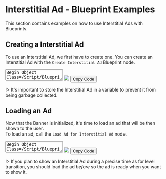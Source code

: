 # Interstitial Ad - Blueprint Examples
This section contains examples on how to use Interstitial Ads with Blueprints.
## Creating a Interstitial Ad
To use an Interstitial Ad, we first have to create one. You can create an Interstitial Ad with the `Create Interstitial Ad` Blueprint node.
<div class="bpcode">
<textarea readonly>
Begin Object Class=/Script/BlueprintGraph.K2Node_CallFunction Name="K2Node_CallFunction_5"
   bIsPureFunc=True
   FunctionReference=(MemberParent=Class'"/Script/AdsPro.AdMobBlueprintLibrary"',MemberName="CreateAdMobInterstitialAd")
   NodePosX=-1408
   NodePosY=-2736
   NodeGuid=4E6ED29040D43656554EA088687F7BAE
   CustomProperties Pin (PinId=27589A7E4E405ECBCEB3E4BE7711D9CC,PinName="self",PinFriendlyName=NSLOCTEXT("K2Node", "Target", "Target"),PinToolTip="Target\nAd Mob Blueprint Library Object Reference",PinType.PinCategory="object",PinType.PinSubCategory="",PinType.PinSubCategoryObject=Class'"/Script/AdsPro.AdMobBlueprintLibrary"',PinType.PinSubCategoryMemberReference=(),PinType.PinValueType=(),PinType.ContainerType=None,PinType.bIsReference=False,PinType.bIsConst=False,PinType.bIsWeakPointer=False,PinType.bIsUObjectWrapper=False,DefaultObject="/Script/AdsPro.Default__AdMobBlueprintLibrary",PersistentGuid=00000000000000000000000000000000,bHidden=True,bNotConnectable=False,bDefaultValueIsReadOnly=False,bDefaultValueIsIgnored=False,bAdvancedView=False,bOrphanedPin=False,)
   CustomProperties Pin (PinId=0319E0F74B8744243DFB04B36EEEC644,PinName="ReturnValue",PinFriendlyName=NSLOCTEXT("", "4174491D46056FF7BE35D0B5A4A1812D", "Interstitial Ad"),PinToolTip="Interstitial Ad\nAd Mob Interstitial Ad Object Reference\n\nA new AdMob Interstitial Ad",Direction="EGPD_Output",PinType.PinCategory="object",PinType.PinSubCategory="",PinType.PinSubCategoryObject=Class'"/Script/AdsPro.AdMobInterstitialAd"',PinType.PinSubCategoryMemberReference=(),PinType.PinValueType=(),PinType.ContainerType=None,PinType.bIsReference=False,PinType.bIsConst=False,PinType.bIsWeakPointer=False,PinType.bIsUObjectWrapper=False,LinkedTo=(K2Node_VariableSet_0 BF81338A4C1285CE83739DBBE88D36F9,),PersistentGuid=00000000000000000000000000000000,bHidden=False,bNotConnectable=False,bDefaultValueIsReadOnly=False,bDefaultValueIsIgnored=False,bAdvancedView=False,bOrphanedPin=False,)
End Object
Begin Object Class=/Script/BlueprintGraph.K2Node_VariableSet Name="K2Node_VariableSet_0"
   VariableReference=(MemberName="MyInterstitialAd",MemberGuid=236A76F94684741128F730BCB690B5D6,bSelfContext=True)
   NodePosX=-1168
   NodePosY=-2800
   NodeGuid=1F2821674E7F2AF911FED4A0345789EE
   CustomProperties Pin (PinId=A8B39A504D8E1BE2DAACE5A814D70466,PinName="execute",PinType.PinCategory="exec",PinType.PinSubCategory="",PinType.PinSubCategoryObject=None,PinType.PinSubCategoryMemberReference=(),PinType.PinValueType=(),PinType.ContainerType=None,PinType.bIsReference=False,PinType.bIsConst=False,PinType.bIsWeakPointer=False,PinType.bIsUObjectWrapper=True,LinkedTo=(K2Node_Event_0 118586BB4EA9470F8087FD820D560415,),PersistentGuid=00000000000000000000000000000000,bHidden=False,bNotConnectable=False,bDefaultValueIsReadOnly=False,bDefaultValueIsIgnored=False,bAdvancedView=False,bOrphanedPin=False,)
   CustomProperties Pin (PinId=C711CC28422D8676A8737C8FE5ECC6DC,PinName="then",Direction="EGPD_Output",PinType.PinCategory="exec",PinType.PinSubCategory="",PinType.PinSubCategoryObject=None,PinType.PinSubCategoryMemberReference=(),PinType.PinValueType=(),PinType.ContainerType=None,PinType.bIsReference=False,PinType.bIsConst=False,PinType.bIsWeakPointer=False,PinType.bIsUObjectWrapper=True,PersistentGuid=00000000000000000000000000000000,bHidden=False,bNotConnectable=False,bDefaultValueIsReadOnly=False,bDefaultValueIsIgnored=False,bAdvancedView=False,bOrphanedPin=False,)
   CustomProperties Pin (PinId=BF81338A4C1285CE83739DBBE88D36F9,PinName="MyInterstitialAd",PinType.PinCategory="object",PinType.PinSubCategory="",PinType.PinSubCategoryObject=Class'"/Script/AdsPro.AdMobInterstitialAd"',PinType.PinSubCategoryMemberReference=(),PinType.PinValueType=(),PinType.ContainerType=None,PinType.bIsReference=False,PinType.bIsConst=False,PinType.bIsWeakPointer=False,PinType.bIsUObjectWrapper=False,LinkedTo=(K2Node_CallFunction_5 0319E0F74B8744243DFB04B36EEEC644,),PersistentGuid=00000000000000000000000000000000,bHidden=False,bNotConnectable=False,bDefaultValueIsReadOnly=False,bDefaultValueIsIgnored=False,bAdvancedView=False,bOrphanedPin=False,)
   CustomProperties Pin (PinId=9F23BE054561E783CDFFA5B282B87E4A,PinName="self",PinFriendlyName=NSLOCTEXT("K2Node", "Target", "Target"),PinType.PinCategory="object",PinType.PinSubCategory="",PinType.PinSubCategoryObject=BlueprintGeneratedClass'"/Game/DemoActor.DemoActor_C"',PinType.PinSubCategoryMemberReference=(),PinType.PinValueType=(),PinType.ContainerType=None,PinType.bIsReference=False,PinType.bIsConst=False,PinType.bIsWeakPointer=False,PinType.bIsUObjectWrapper=False,PersistentGuid=00000000000000000000000000000000,bHidden=True,bNotConnectable=False,bDefaultValueIsReadOnly=False,bDefaultValueIsIgnored=False,bAdvancedView=False,bOrphanedPin=False,)
   CustomProperties Pin (PinId=B10CCF1C494C044F2707A39D5E5B3C90,PinName="Output_Get",PinToolTip="Retrieves the value of the variable, can use instead of a separate Get node",Direction="EGPD_Output",PinType.PinCategory="object",PinType.PinSubCategory="",PinType.PinSubCategoryObject=Class'"/Script/AdsPro.AdMobInterstitialAd"',PinType.PinSubCategoryMemberReference=(),PinType.PinValueType=(),PinType.ContainerType=None,PinType.bIsReference=False,PinType.bIsConst=False,PinType.bIsWeakPointer=False,PinType.bIsUObjectWrapper=False,PersistentGuid=00000000000000000000000000000000,bHidden=False,bNotConnectable=False,bDefaultValueIsReadOnly=False,bDefaultValueIsIgnored=False,bAdvancedView=False,bOrphanedPin=False,)
End Object
Begin Object Class=/Script/BlueprintGraph.K2Node_Event Name="K2Node_Event_0"
   EventReference=(MemberParent=Class'"/Script/Engine.Actor"',MemberName="ReceiveBeginPlay")
   bOverrideFunction=True
   NodePosX=-1408
   NodePosY=-2816
   NodeGuid=C6D553414CAF879F5B6BAC8D1434AC60
   CustomProperties Pin (PinId=6148E00247D433F976646085B91B91C2,PinName="OutputDelegate",Direction="EGPD_Output",PinType.PinCategory="delegate",PinType.PinSubCategory="",PinType.PinSubCategoryObject=None,PinType.PinSubCategoryMemberReference=(MemberParent=Class'"/Script/Engine.Actor"',MemberName="ReceiveBeginPlay"),PinType.PinValueType=(),PinType.ContainerType=None,PinType.bIsReference=False,PinType.bIsConst=False,PinType.bIsWeakPointer=False,PinType.bIsUObjectWrapper=False,PersistentGuid=00000000000000000000000000000000,bHidden=False,bNotConnectable=False,bDefaultValueIsReadOnly=False,bDefaultValueIsIgnored=False,bAdvancedView=False,bOrphanedPin=False,)
   CustomProperties Pin (PinId=118586BB4EA9470F8087FD820D560415,PinName="then",Direction="EGPD_Output",PinType.PinCategory="exec",PinType.PinSubCategory="",PinType.PinSubCategoryObject=None,PinType.PinSubCategoryMemberReference=(),PinType.PinValueType=(),PinType.ContainerType=None,PinType.bIsReference=False,PinType.bIsConst=False,PinType.bIsWeakPointer=False,PinType.bIsUObjectWrapper=False,LinkedTo=(K2Node_VariableSet_0 A8B39A504D8E1BE2DAACE5A814D70466,),PersistentGuid=00000000000000000000000000000000,bHidden=False,bNotConnectable=False,bDefaultValueIsReadOnly=False,bDefaultValueIsIgnored=False,bAdvancedView=False,bOrphanedPin=False,)
End Object
</textarea>
<img src="https://github.com/Pandoa/AdsPro/blob/main/_images/CreateInterstitialAd.png?raw=true"/>
<button onclick="copyBlueprintCode(this)">Copy Code</button>
</div>

!> It's important to store the Interstitial Ad in a variable to prevent it from being garbage collected.


## Loading an Ad
Now that the Banner is initialized, it's time to load an ad that will be then shown to the user.  
To load an ad, call the `Load Ad for Interstitial Ad` node.
<div class="bpcode">
<textarea readonly>
Begin Object Class=/Script/BlueprintGraph.K2Node_CallFunction Name="K2Node_CallFunction_6"
   bIsPureFunc=True
   FunctionReference=(MemberParent=Class'"/Script/AdsPro.AdMobBlueprintLibrary"',MemberName="CreateAdMobInterstitialAd")
   NodePosX=-1408
   NodePosY=-2736
   NodeGuid=4E6ED29040D43656554EA088687F7BAE
   CustomProperties Pin (PinId=27589A7E4E405ECBCEB3E4BE7711D9CC,PinName="self",PinFriendlyName=NSLOCTEXT("K2Node", "Target", "Target"),PinType.PinCategory="object",PinType.PinSubCategory="",PinType.PinSubCategoryObject=Class'"/Script/AdsPro.AdMobBlueprintLibrary"',PinType.PinSubCategoryMemberReference=(),PinType.PinValueType=(),PinType.ContainerType=None,PinType.bIsReference=False,PinType.bIsConst=False,PinType.bIsWeakPointer=False,PinType.bIsUObjectWrapper=False,DefaultObject="/Script/AdsPro.Default__AdMobBlueprintLibrary",PersistentGuid=00000000000000000000000000000000,bHidden=True,bNotConnectable=False,bDefaultValueIsReadOnly=False,bDefaultValueIsIgnored=False,bAdvancedView=False,bOrphanedPin=False,)
   CustomProperties Pin (PinId=0319E0F74B8744243DFB04B36EEEC644,PinName="ReturnValue",PinFriendlyName=NSLOCTEXT("", "678AB0EC4DF9CD38E8607E9D6D214BE8", "Interstitial Ad"),Direction="EGPD_Output",PinType.PinCategory="object",PinType.PinSubCategory="",PinType.PinSubCategoryObject=Class'"/Script/AdsPro.AdMobInterstitialAd"',PinType.PinSubCategoryMemberReference=(),PinType.PinValueType=(),PinType.ContainerType=None,PinType.bIsReference=False,PinType.bIsConst=False,PinType.bIsWeakPointer=False,PinType.bIsUObjectWrapper=False,LinkedTo=(K2Node_VariableSet_1 BF81338A4C1285CE83739DBBE88D36F9,),PersistentGuid=00000000000000000000000000000000,bHidden=False,bNotConnectable=False,bDefaultValueIsReadOnly=False,bDefaultValueIsIgnored=False,bAdvancedView=False,bOrphanedPin=False,)
End Object
Begin Object Class=/Script/BlueprintGraph.K2Node_VariableSet Name="K2Node_VariableSet_1"
   VariableReference=(MemberName="MyInterstitialAd",MemberGuid=236A76F94684741128F730BCB690B5D6,bSelfContext=True)
   NodePosX=-1168
   NodePosY=-2800
   NodeGuid=1F2821674E7F2AF911FED4A0345789EE
   CustomProperties Pin (PinId=A8B39A504D8E1BE2DAACE5A814D70466,PinName="execute",PinType.PinCategory="exec",PinType.PinSubCategory="",PinType.PinSubCategoryObject=None,PinType.PinSubCategoryMemberReference=(),PinType.PinValueType=(),PinType.ContainerType=None,PinType.bIsReference=False,PinType.bIsConst=False,PinType.bIsWeakPointer=False,PinType.bIsUObjectWrapper=False,LinkedTo=(K2Node_Event_3 118586BB4EA9470F8087FD820D560415,),PersistentGuid=00000000000000000000000000000000,bHidden=False,bNotConnectable=False,bDefaultValueIsReadOnly=False,bDefaultValueIsIgnored=False,bAdvancedView=False,bOrphanedPin=False,)
   CustomProperties Pin (PinId=C711CC28422D8676A8737C8FE5ECC6DC,PinName="then",Direction="EGPD_Output",PinType.PinCategory="exec",PinType.PinSubCategory="",PinType.PinSubCategoryObject=None,PinType.PinSubCategoryMemberReference=(),PinType.PinValueType=(),PinType.ContainerType=None,PinType.bIsReference=False,PinType.bIsConst=False,PinType.bIsWeakPointer=False,PinType.bIsUObjectWrapper=False,LinkedTo=(K2Node_AsyncAction_7 6A4B9FA8435F329BF42F71864C985A03,),PersistentGuid=00000000000000000000000000000000,bHidden=False,bNotConnectable=False,bDefaultValueIsReadOnly=False,bDefaultValueIsIgnored=False,bAdvancedView=False,bOrphanedPin=False,)
   CustomProperties Pin (PinId=BF81338A4C1285CE83739DBBE88D36F9,PinName="MyInterstitialAd",PinType.PinCategory="object",PinType.PinSubCategory="",PinType.PinSubCategoryObject=Class'"/Script/AdsPro.AdMobInterstitialAd"',PinType.PinSubCategoryMemberReference=(),PinType.PinValueType=(),PinType.ContainerType=None,PinType.bIsReference=False,PinType.bIsConst=False,PinType.bIsWeakPointer=False,PinType.bIsUObjectWrapper=False,LinkedTo=(K2Node_CallFunction_6 0319E0F74B8744243DFB04B36EEEC644,),PersistentGuid=00000000000000000000000000000000,bHidden=False,bNotConnectable=False,bDefaultValueIsReadOnly=False,bDefaultValueIsIgnored=False,bAdvancedView=False,bOrphanedPin=False,)
   CustomProperties Pin (PinId=B10CCF1C494C044F2707A39D5E5B3C90,PinName="Output_Get",PinToolTip="Retrieves the value of the variable, can use instead of a separate Get node",Direction="EGPD_Output",PinType.PinCategory="object",PinType.PinSubCategory="",PinType.PinSubCategoryObject=Class'"/Script/AdsPro.AdMobInterstitialAd"',PinType.PinSubCategoryMemberReference=(),PinType.PinValueType=(),PinType.ContainerType=None,PinType.bIsReference=False,PinType.bIsConst=False,PinType.bIsWeakPointer=False,PinType.bIsUObjectWrapper=False,LinkedTo=(K2Node_AsyncAction_7 EA61EE4F4FB4E4C0C73779BCDBCA2CB5,),PersistentGuid=00000000000000000000000000000000,bHidden=False,bNotConnectable=False,bDefaultValueIsReadOnly=False,bDefaultValueIsIgnored=False,bAdvancedView=False,bOrphanedPin=False,)
   CustomProperties Pin (PinId=9F23BE054561E783CDFFA5B282B87E4A,PinName="self",PinFriendlyName=NSLOCTEXT("K2Node", "Target", "Target"),PinType.PinCategory="object",PinType.PinSubCategory="",PinType.PinSubCategoryObject=BlueprintGeneratedClass'"/Game/DemoActor.DemoActor_C"',PinType.PinSubCategoryMemberReference=(),PinType.PinValueType=(),PinType.ContainerType=None,PinType.bIsReference=False,PinType.bIsConst=False,PinType.bIsWeakPointer=False,PinType.bIsUObjectWrapper=False,PersistentGuid=00000000000000000000000000000000,bHidden=True,bNotConnectable=False,bDefaultValueIsReadOnly=False,bDefaultValueIsIgnored=False,bAdvancedView=False,bOrphanedPin=False,)
End Object
Begin Object Class=/Script/BlueprintGraph.K2Node_Event Name="K2Node_Event_3"
   EventReference=(MemberParent=Class'"/Script/Engine.Actor"',MemberName="ReceiveBeginPlay")
   bOverrideFunction=True
   NodePosX=-1408
   NodePosY=-2816
   NodeGuid=C6D553414CAF879F5B6BAC8D1434AC60
   CustomProperties Pin (PinId=6148E00247D433F976646085B91B91C2,PinName="OutputDelegate",Direction="EGPD_Output",PinType.PinCategory="delegate",PinType.PinSubCategory="",PinType.PinSubCategoryObject=None,PinType.PinSubCategoryMemberReference=(MemberParent=Class'"/Script/Engine.Actor"',MemberName="ReceiveBeginPlay"),PinType.PinValueType=(),PinType.ContainerType=None,PinType.bIsReference=False,PinType.bIsConst=False,PinType.bIsWeakPointer=False,PinType.bIsUObjectWrapper=False,PersistentGuid=00000000000000000000000000000000,bHidden=False,bNotConnectable=False,bDefaultValueIsReadOnly=False,bDefaultValueIsIgnored=False,bAdvancedView=False,bOrphanedPin=False,)
   CustomProperties Pin (PinId=118586BB4EA9470F8087FD820D560415,PinName="then",Direction="EGPD_Output",PinType.PinCategory="exec",PinType.PinSubCategory="",PinType.PinSubCategoryObject=None,PinType.PinSubCategoryMemberReference=(),PinType.PinValueType=(),PinType.ContainerType=None,PinType.bIsReference=False,PinType.bIsConst=False,PinType.bIsWeakPointer=False,PinType.bIsUObjectWrapper=False,LinkedTo=(K2Node_VariableSet_1 A8B39A504D8E1BE2DAACE5A814D70466,),PersistentGuid=00000000000000000000000000000000,bHidden=False,bNotConnectable=False,bDefaultValueIsReadOnly=False,bDefaultValueIsIgnored=False,bAdvancedView=False,bOrphanedPin=False,)
End Object
Begin Object Class=/Script/BlueprintGraph.K2Node_AsyncAction Name="K2Node_AsyncAction_7"
   ProxyFactoryFunctionName="LoadAdInterstitialAd"
   ProxyFactoryClass=Class'"/Script/AdsPro.AdMobLoadAdInterstitialAd"'
   ProxyClass=Class'"/Script/AdsPro.AdMobLoadAdInterstitialAd"'
   NodePosX=-912
   NodePosY=-2816
   NodeGuid=992369CE448807351FE4BEACBAEA94B3
   CustomProperties Pin (PinId=6A4B9FA8435F329BF42F71864C985A03,PinName="execute",PinToolTip="\nExec",PinType.PinCategory="exec",PinType.PinSubCategory="",PinType.PinSubCategoryObject=None,PinType.PinSubCategoryMemberReference=(),PinType.PinValueType=(),PinType.ContainerType=None,PinType.bIsReference=False,PinType.bIsConst=False,PinType.bIsWeakPointer=False,PinType.bIsUObjectWrapper=True,LinkedTo=(K2Node_VariableSet_1 C711CC28422D8676A8737C8FE5ECC6DC,),PersistentGuid=00000000000000000000000000000000,bHidden=False,bNotConnectable=False,bDefaultValueIsReadOnly=False,bDefaultValueIsIgnored=False,bAdvancedView=False,bOrphanedPin=False,)
   CustomProperties Pin (PinId=CC3ED8AD4B83485EBFE43FB971769240,PinName="then",Direction="EGPD_Output",PinType.PinCategory="exec",PinType.PinSubCategory="",PinType.PinSubCategoryObject=None,PinType.PinSubCategoryMemberReference=(),PinType.PinValueType=(),PinType.ContainerType=None,PinType.bIsReference=False,PinType.bIsConst=False,PinType.bIsWeakPointer=False,PinType.bIsUObjectWrapper=True,PersistentGuid=00000000000000000000000000000000,bHidden=False,bNotConnectable=False,bDefaultValueIsReadOnly=False,bDefaultValueIsIgnored=False,bAdvancedView=False,bOrphanedPin=False,)
   CustomProperties Pin (PinId=FC8139454C4C712A63641AB72D799259,PinName="AdLoaded",PinFriendlyName=NSLOCTEXT("", "DAC632894A87F14B382550811EEDE2A1", "Ad Loaded"),PinToolTip="The ad has been loaded.",Direction="EGPD_Output",PinType.PinCategory="exec",PinType.PinSubCategory="",PinType.PinSubCategoryObject=None,PinType.PinSubCategoryMemberReference=(),PinType.PinValueType=(),PinType.ContainerType=None,PinType.bIsReference=False,PinType.bIsConst=False,PinType.bIsWeakPointer=False,PinType.bIsUObjectWrapper=True,PersistentGuid=00000000000000000000000000000000,bHidden=False,bNotConnectable=False,bDefaultValueIsReadOnly=False,bDefaultValueIsIgnored=False,bAdvancedView=False,bOrphanedPin=False,)
   CustomProperties Pin (PinId=91C3AB1B458009880D11F1815C5D157B,PinName="Error",PinFriendlyName=NSLOCTEXT("", "F4FB940B42C83A8A6623E09DDF436D85", "Error"),PinToolTip="An error occured during the ad loading.",Direction="EGPD_Output",PinType.PinCategory="exec",PinType.PinSubCategory="",PinType.PinSubCategoryObject=None,PinType.PinSubCategoryMemberReference=(),PinType.PinValueType=(),PinType.ContainerType=None,PinType.bIsReference=False,PinType.bIsConst=False,PinType.bIsWeakPointer=False,PinType.bIsUObjectWrapper=True,PersistentGuid=00000000000000000000000000000000,bHidden=False,bNotConnectable=False,bDefaultValueIsReadOnly=False,bDefaultValueIsIgnored=False,bAdvancedView=False,bOrphanedPin=False,)
   CustomProperties Pin (PinId=AFEE345643B4F104945F559F31731CB7,PinName="Video",PinToolTip="Video",Direction="EGPD_Output",PinType.PinCategory="object",PinType.PinSubCategory="",PinType.PinSubCategoryObject=Class'"/Script/AdsPro.AdMobInterstitialAd"',PinType.PinSubCategoryMemberReference=(),PinType.PinValueType=(),PinType.ContainerType=None,PinType.bIsReference=False,PinType.bIsConst=False,PinType.bIsWeakPointer=False,PinType.bIsUObjectWrapper=False,PersistentGuid=00000000000000000000000000000000,bHidden=False,bNotConnectable=False,bDefaultValueIsReadOnly=False,bDefaultValueIsIgnored=False,bAdvancedView=False,bOrphanedPin=False,)
   CustomProperties Pin (PinId=FAC36F5741346F084D627BAE55CFEAA4,PinName="Error",PinToolTip="Error",Direction="EGPD_Output",PinType.PinCategory="byte",PinType.PinSubCategory="",PinType.PinSubCategoryObject=Enum'"/Script/AdsPro.EAdMobError"',PinType.PinSubCategoryMemberReference=(),PinType.PinValueType=(),PinType.ContainerType=None,PinType.bIsReference=False,PinType.bIsConst=False,PinType.bIsWeakPointer=False,PinType.bIsUObjectWrapper=False,PersistentGuid=00000000000000000000000000000000,bHidden=False,bNotConnectable=False,bDefaultValueIsReadOnly=False,bDefaultValueIsIgnored=False,bAdvancedView=False,bOrphanedPin=False,)
   CustomProperties Pin (PinId=EA61EE4F4FB4E4C0C73779BCDBCA2CB5,PinName="InterstitialAd",PinToolTip="Interstitial Ad\nAd Mob Interstitial Ad Object Reference",PinType.PinCategory="object",PinType.PinSubCategory="",PinType.PinSubCategoryObject=Class'"/Script/AdsPro.AdMobInterstitialAd"',PinType.PinSubCategoryMemberReference=(),PinType.PinValueType=(),PinType.ContainerType=None,PinType.bIsReference=False,PinType.bIsConst=False,PinType.bIsWeakPointer=False,PinType.bIsUObjectWrapper=False,LinkedTo=(K2Node_VariableSet_1 B10CCF1C494C044F2707A39D5E5B3C90,),PersistentGuid=00000000000000000000000000000000,bHidden=False,bNotConnectable=False,bDefaultValueIsReadOnly=False,bDefaultValueIsIgnored=False,bAdvancedView=False,bOrphanedPin=False,)
   CustomProperties Pin (PinId=1E85241849EB80ADE095C4A37DD13638,PinName="AdUnit",PinToolTip="Ad Unit\nString\n\nThe ad unit to use.",PinType.PinCategory="string",PinType.PinSubCategory="",PinType.PinSubCategoryObject=None,PinType.PinSubCategoryMemberReference=(),PinType.PinValueType=(),PinType.ContainerType=None,PinType.bIsReference=False,PinType.bIsConst=False,PinType.bIsWeakPointer=False,PinType.bIsUObjectWrapper=False,DefaultValue="ca-app-pub-3940256099942544/1033173712",PersistentGuid=00000000000000000000000000000000,bHidden=False,bNotConnectable=False,bDefaultValueIsReadOnly=False,bDefaultValueIsIgnored=False,bAdvancedView=False,bOrphanedPin=False,)
   CustomProperties Pin (PinId=326FEBD740F84EE919BBF7883624A13D,PinName="Keywords",PinToolTip="Keywords\nArray of Strings\n\nThe keywords for the ad request.",PinType.PinCategory="string",PinType.PinSubCategory="",PinType.PinSubCategoryObject=None,PinType.PinSubCategoryMemberReference=(),PinType.PinValueType=(),PinType.ContainerType=Array,PinType.bIsReference=True,PinType.bIsConst=True,PinType.bIsWeakPointer=False,PinType.bIsUObjectWrapper=False,LinkedTo=(K2Node_MakeArray_1 A5A092FE4EBE83CEB2CB66A690E12FD1,),PersistentGuid=00000000000000000000000000000000,bHidden=False,bNotConnectable=False,bDefaultValueIsReadOnly=False,bDefaultValueIsIgnored=True,bAdvancedView=False,bOrphanedPin=False,)
End Object
Begin Object Class=/Script/BlueprintGraph.K2Node_MakeArray Name="K2Node_MakeArray_1"
   NumInputs=2
   NodePosX=-1168
   NodePosY=-2704
   NodeGuid=3345664A46D1FD95C969B4821AA4E886
   CustomProperties Pin (PinId=A5A092FE4EBE83CEB2CB66A690E12FD1,PinName="Array",Direction="EGPD_Output",PinType.PinCategory="string",PinType.PinSubCategory="",PinType.PinSubCategoryObject=None,PinType.PinSubCategoryMemberReference=(),PinType.PinValueType=(),PinType.ContainerType=Array,PinType.bIsReference=True,PinType.bIsConst=True,PinType.bIsWeakPointer=False,PinType.bIsUObjectWrapper=False,LinkedTo=(K2Node_AsyncAction_7 326FEBD740F84EE919BBF7883624A13D,),PersistentGuid=00000000000000000000000000000000,bHidden=False,bNotConnectable=False,bDefaultValueIsReadOnly=False,bDefaultValueIsIgnored=False,bAdvancedView=False,bOrphanedPin=False,)
   CustomProperties Pin (PinId=29DAA2A34CE42F39D947D4B256D5F625,PinName="[0]",PinType.PinCategory="string",PinType.PinSubCategory="",PinType.PinSubCategoryObject=None,PinType.PinSubCategoryMemberReference=(),PinType.PinValueType=(),PinType.ContainerType=None,PinType.bIsReference=False,PinType.bIsConst=False,PinType.bIsWeakPointer=False,PinType.bIsUObjectWrapper=False,DefaultValue="Some",PersistentGuid=00000000000000000000000000000000,bHidden=False,bNotConnectable=False,bDefaultValueIsReadOnly=False,bDefaultValueIsIgnored=False,bAdvancedView=False,bOrphanedPin=False,)
   CustomProperties Pin (PinId=05D5559E44A0F5174C9CB6ADCC5EA1BC,PinName="[1]",PinType.PinCategory="string",PinType.PinSubCategory="",PinType.PinSubCategoryObject=None,PinType.PinSubCategoryMemberReference=(),PinType.PinValueType=(),PinType.ContainerType=None,PinType.bIsReference=False,PinType.bIsConst=False,PinType.bIsWeakPointer=False,PinType.bIsUObjectWrapper=False,DefaultValue="Keywords",PersistentGuid=00000000000000000000000000000000,bHidden=False,bNotConnectable=False,bDefaultValueIsReadOnly=False,bDefaultValueIsIgnored=False,bAdvancedView=False,bOrphanedPin=False,)
End Object
</textarea>
<img src="https://github.com/Pandoa/AdsPro/blob/main/_images/LoadAdInterstitialAd.png?raw=true"/>
<button onclick="copyBlueprintCode(this)">Copy Code</button>
</div>

!> If you plan to show an Interstitial Ad during a precise time as for level transition, you should load the ad *before* so the ad
is ready when you want to show it.














































